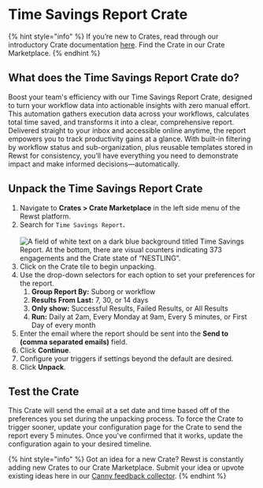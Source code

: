 # Time Savings Report Crate

{% hint style="info" %}
If you’re new to Crates, read through our introductory Crate documentation [here](https://docs.rewst.help/prebuilt-automations/crates). Find the Crate in our Crate Marketplace.
{% endhint %}

## What does the Time Savings Report Crate do?

Boost your team's efficiency with our Time Savings Report Crate, designed to turn your workflow data into actionable insights with zero manual effort. This automation gathers execution data across your workflows, calculates total time saved, and transforms it into a clear, comprehensive report. Delivered straight to your inbox and accessible online anytime, the report empowers you to track productivity gains at a glance. With built-in filtering by workflow status and sub-organization, plus reusable templates stored in Rewst for consistency, you’ll have everything you need to demonstrate impact and make informed decisions—automatically.

## Unpack the Time Savings Report Crate

1. Navigate to **Crates > Crate Marketplace** in the left side menu of the Rewst platform.
2. Search for `Time Savings Report`**.**\
   \
   ![A field of white text on a dark blue background titled Time Savings Report. At the bottom, there are visual counters indicating 373 engagements and the Crate state of “NESTLING”.](<../../../.gitbook/assets/Screenshot 2025-05-12 at 1.41.57 PM.png>)
3. Click on the Crate tile to begin unpacking.
4. Use the drop-down selectors for each option to set your preferences for the report.&#x20;
   1. **Group Report By:** Suborg or workflow
   2. **Results From Last:** 7, 30, or 14 days
   3. **Only show:** Successful Results, Failed Results, or All Results
   4. **Run:** Daily at 2am, Every Monday at 9am, Every 5 minutes, or First Day of every month
5. Enter the email where the report should be sent into the **Send to (comma separated emails)** field.
6. Click **Continue**.
7. Configure your triggers if settings beyond the default are desired.
8. Click **Unpack**.

## Test the Crate

This Crate will send the email at a set date and time based off of the preferences you set during the unpacking process. To force the Crate to trigger sooner, update your configuration page for the Crate to send the report every 5 minutes. Once you've confirmed that it works, update the configuration again to your desired timeline.&#x20;

{% hint style="info" %}
Got an idea for a new Crate? Rewst is constantly adding new Crates to our Crate Marketplace. Submit your idea or upvote existing ideas here in our [Canny feedback collector](https://rewst.canny.io/crates).
{% endhint %}

